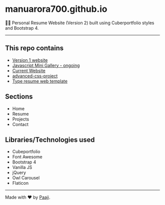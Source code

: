 # manuarora700.github.io

👱‍♂️ Personal Resume Website (Version 2) built using Cuberportfolio styles and Bootstrap 4.

---

## This repo contains

- [Version 1 website](http://manuarora700.github.io/old%20v1)
- [Javascript Mini Gallery - ongoing](http://manuarora700.github.io/jsgallery)
- [Current Website](http://manuarora700.github.io/)
- [advanced-css-project](https://www.github.com/manuarora700/advanced-css-project)
- [Type resume web template](https://www.github.com/manuarora700/typeresume)

## Sections

- Home
- Resume
- Projects
- Contact

## Libraries/Technologies used

- Cubeportfolio
- Font Awesome
- Bootstrap 4
- Vanilla JS
- jQuery
- Owl Carousel
- Flaticon

---

Made with ❤ by [Paaji](https://www.twitter.com/mannupaaji/).
